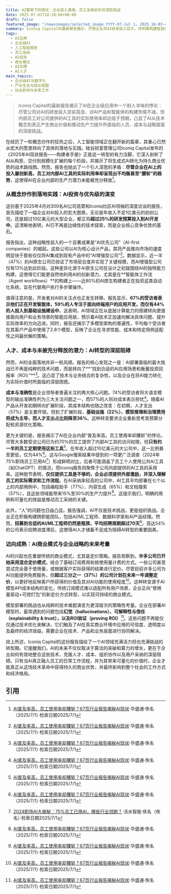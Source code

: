 ```yaml
---
title: AI繁荣下的隐忧：企业投入激增，员工采用却步的深层挑战
date: 2025-07-01T18:10:04+08:00
draft: false
featured_image: "/newsimages/selected_image_YYYY-07-Jul 1, 2025_16-03-45-891.jpg"
summary: Iconiq Capital的最新报告揭示，尽管企业对AI研发投入巨大，并积极构建智能体与应用，但内部员工对公司提供AI工具的实际使用率却远低于预期。这表明AI落地不仅是技术问题，更面临人才招募、成本控制、ROI衡量以及员工采纳等深层挑战，亟需企业优化战略、创新商业模式以充分释放AI潜力。
tags: 
  - AI应用
  - 企业级AI
  - 人工智能报告
  - 员工采纳
  - AI投资
  - 商业模式
  - AI伦理
  - AI人才
main_topics: 
  - 企业级AI与数字化
  - 产业生态与商业版图
  - 社会影响与未来工作
---
```


> Iconiq Capital的最新报告揭示了AI在企业级应用中一个耐人寻味的悖论：尽管公司对AI的研发投入空前高涨，对AI产品和智能体的构建热情不减，但内部员工对公司提供的AI工具的实际使用率却远低于预期，凸显了AI从技术概念到真正产生商业价值和推动生产力提升所面临的人员、成本与战略层面的深层挑战。

在经历了一轮概念炒作的狂热之后，人工智能领域正在翻开新的篇章，其重心已然从宏大的愿景转向了具体的落地与实践。硅谷财富管理公司Iconiq Capital发布的《2025年AI现状报告——构建者手册》正是这一转型的有力注脚，它深入剖析了AI从构思、交付到规模化扩展的每个阶段，并揭示了将生成式AI转化为持久商业优势的战术路线图。然而，报告也抛出了一个引人深思的矛盾：**尽管企业在AI上的投入屡创新高，员工对内部AI工具的实际利用率却呈现出不均衡甚至“腰斩”的趋势**，这使得AI在企业内部的生产力潜力未能被充分释放[^1]。

### 从概念炒作到落地实践：AI投资与优先级的演变

这份基于2025年4月对300名AI公司高管和Iconiq社区AI领袖的深度访谈的报告，首先描绘了一幅企业对AI投入的宏大图景。无论是年收入不足1亿美元的初创公司，还是超过10亿美元的大型企业，都正将**超过25%的研发预算投入到AI开发中**。这清晰地表明，AI已不再是边缘性的技术探索，而是企业核心竞争优势的基石。

报告指出，这种战略性投入的一个显著成果是“AI优先公司”（AI-first companies）的崛起。这些公司以AI为核心设计产品，其将产品推向市场的速度明显快于那些仅仅将AI集成到现有产品中的“AI增强型公司”[^1]。数据显示，近一半（47%）的AI原生公司已验证了市场契合度并实现了关键规模，而AI增强型公司仅有13%达到此阶段。这种差异化源于AI原生公司在设计之初就围绕AI的独特能力构建，这使得它们能更自然地利用AI的创新潜力，尤其是在**智能体工作流（Agent workflows）**的构建上——近80%的AI原生构建者正在投资这类自动化系统，旨在代替用户执行多步骤操作。

值得注意的是，开发者对AI的关注点也正发生转移。报告显示，**67%的受访者表示他们正在开发智能体，59%的人专注于面向终端用户的应用开发，而仅有44%的人投入到基础设施建设中**。这表明，AI领域正在从底层计算能力的搭建转向更直接面向用户和业务场景的智能应用层，预示着AI技术正加速向解决具体问题、提升实际效率的方向迈进。同时，报告还揭示了多模型架构的普遍性，平均每个受访者在其客户产品中使用了2.8个模型，反映了企业在寻求性能、成本和特定用例适配性之间最优解的策略。

### 人才、成本与未被充分释放的潜力：AI转型的深层阻碍

然而，AI的全面落地并非一帆风顺。报告的核心发现之一是：AI部署面临的最大挑战已不再是纯粹的技术问题，而是转向了**“找到合适的AI应用场景和衡量投资回报率（ROI）”**[^1]。这凸显了技术与业务结合的复杂性，以及企业在将AI能力转化为实际价值时所面临的深层困惑。

**成本与准确性**是企业领导者普遍关注的两大核心问题。74%的受访者将大语言模型的输出准确性列为三大关注问题之一，而57%的人则对成本表示担忧[^1]。随着AI产品从开发初期转向扩展阶段，其成本结构也随之改变：在初期，人才支出（57%）是主要开销，但到了扩展阶段，**基础设施（22%）、模型推理和治理费用将成为主导，而人才支出占比则降至36%**。这种转变要求企业重新思考其预算分配和资源优化策略。

更为关键的是，报告揭示了AI在企业内部“普及率高，员工使用率却腰斩”的悖论。尽管大多数受访公司已为约70%的员工提供了内部AI工具的访问权限，但**只有约一半的员工定期使用这些工具**[^1]。在年收入超过10亿美元的大公司中，这一比例甚至更低，仅为44%[^1]。这与Google搜索结果中提到的一项更广泛调查（2024年75%职场员工已用AI[^3]）形成鲜明对比，后者可能涵盖了员工个人使用公共AI工具（如ChatGPT）的情况，而Iconiq报告则聚焦于公司内部提供的AI工具的采用率。这种脱节表明，**仅仅提供工具是不够的，企业必须提供外部激励，并深入理解员工的实际需求和工作流程**。在AI采纳率较高的公司中，AI工具平均部署在七个以上的内部用例中，包括编程助手（77%）、内容生成（65%）和文档搜索（57%），且这些领域能带来15%至30%的生产力提升[^1]。这提示我们，明确的用例和可量化的效益是推动员工采纳的关键。

此外，“人”的问题也日益凸显。报告强调，AI不仅是技术挑战，更是组织挑战。企业正在积极构建跨职能团队，包括AI/ML工程师、数据科学家和AI产品经理。然而，**招募到合适的AI/ML工程师仍然是瓶颈，平均招聘周期超过70天**[^1]。高达54%的公司表示招聘进度滞后，这使得AI人才储备不足成为阻碍AI转型的重要因素。

### 迈向成熟：AI商业模式与企业战略的未来考量

AI的兴起也在重塑传统的商业模式，尤其是定价策略。报告观察到，**许多公司已开始采用混合定价模式**，结合了基础订阅费用和按使用量计费的方式。一些公司甚至尝试完全基于使用量，或根据客户实际获得的结果进行定价。尽管目前许多公司为AI功能提供免费服务，但**超过三分之一（37%）的公司计划在未来一年调整定价**，以更好地反映客户所获得的价值及其对AI功能的使用程度[^1]。这种转变源于AI模型API成本结构的变化，传统订阅模式难以适配所有用户场景，企业正向“使用量驱动+可控打包”的新定价方式转型，以实现可持续的商业模式。

模型部署的挑战也从纯粹的技术难题演变为更深层次的策略性考量。企业在部署AI模型时，最常遇到的问题包括**幻觉（hallucinations）、可解释性与信任（explainability & trust），以及ROI验证（proving ROI）**[^1]。这些问题不再能仅仅通过技术优化来解决，它们触及了AI在真实商业环境中应用的可信度、透明度以及最终的经济效益，需要企业在技术、产品和业务层面进行协同解决。

综上所述，Iconiq Capital的这份报告描绘了一个AI领域充满活力但也充满挑战的转型期。它提醒我们，AI的未来不仅仅取决于算法的突破和算力的增长，更在于企业如何有效地整合这些技术，克服人才、成本、组织协作以及用户采纳的深层阻碍。只有当AI真正融入员工的日常工作流程，并为其带来可量化的价值时，企业才能真正从这场技术革命中获得持久的商业优势，并最终影响到整个社会的工作方式和经济格局。

## 引用
[^1]: [AI普及率高，员工使用率却腰斩？67页行业报告揭秘AI现状](https://www.hstong.com/news/detail/25070115501053434)·华盛通·佚名（2025/7/1）·检索日期2025/7/1
[^2]: [AI普及率高，员工使用率却腰斩？67页行业报告揭秘AI现状](https://news.qq.com/rain/a/20230605A06EMH00?no-redirect=1)·腾讯科技·金鹿 海伦（2025/6/30）·检索日期2025/7/1
[^3]: [2024职场AI大揭秘：75%员工已用AI，哪些行业领跑？](https://blog.huoshuiai.com/news/ai-adoption-in-the-workplace-2024%E7%BB%9F%E8%AE%A1/)·活水智能·佚名（佚名）·检索日期2025/7/1
